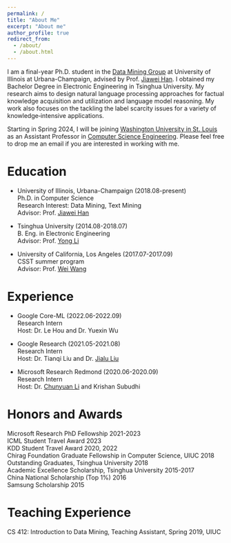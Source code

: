 ```yaml
---
permalink: /
title: "About Me"
excerpt: "About me"
author_profile: true
redirect_from: 
  - /about/
  - /about.html
---
```



I am a final-year Ph.D. student in the [Data Mining Group](http://dm1.cs.uiuc.edu/) at University of Illinois at Urbana-Champaign, advised by Prof. [Jiawei Han](http://hanj.cs.illinois.edu). I obtained my Bachelor Degree in Electronic Engineering in Tsinghua University. My research aims to design natural language processing approaches for factual knowledge acquisition and utilization and language model reasoning. My work also focuses on the tackling the label scarcity issues for a variety of knowledge‑intensive applications.

Starting in Spring 2024, I will be joining [Washington University in St. Louis](https://wustl.edu/) as an Assistant Professor in [Computer Science Engineering](https://cse.wustl.edu/). Please feel free to drop me an email if you are interested in working with me.


Education
======
* University of Illinois, Urbana-Champaign (2018.08-present)  
  Ph.D. in Computer Science  
  Research Interest: Data Mining, Text Mining  
  Advisor: Prof. [Jiawei Han](http://hanj.cs.illinois.edu)  

* Tsinghua University (2014.08-2018.07)  
  B. Eng. in Electronic Engineering  
  Advisor: Prof. [Yong Li](http://fi.ee.tsinghua.edu.cn/~liyong/)  

* University of California, Los Angeles (2017.07-2017.09)  
  CSST summer program  
  Advisor: Prof. [Wei Wang](http://web.cs.ucla.edu/~weiwang/)  

Experience
======
* Google Core-ML (2022.06-2022.09)  
  Research Intern  
  Host: Dr. Le Hou and Dr. Yuexin Wu

* Google Research (2021.05-2021.08)  
  Research Intern  
  Host: Dr. Tianqi Liu and Dr. [Jialu Liu](https://jialu.info/)

* Microsoft Research Redmond (2020.06-2020.09)  
  Research Intern  
  Host: Dr. [Chunyuan Li](http://chunyuan.li/) and Krishan Subudhi  

Honors and Awards
======
Microsoft Research PhD Fellowship  2021-2023  
ICML Student Travel Award  2023  
KDD Student Travel Award  2020, 2022  
Chirag Foundation Graduate Fellowship in Computer Science, UIUC  2018  
Outstanding Graduates, Tsinghua University  2018  
Academic Excellence Scholarship, Tsinghua University  2015-2017  
China National Scholarship (Top 1%)  2016  
Samsung Scholarship  2015  

Teaching Experience
======
CS 412: Introduction to Data Mining, Teaching Assistant, Spring 2019, UIUC		



